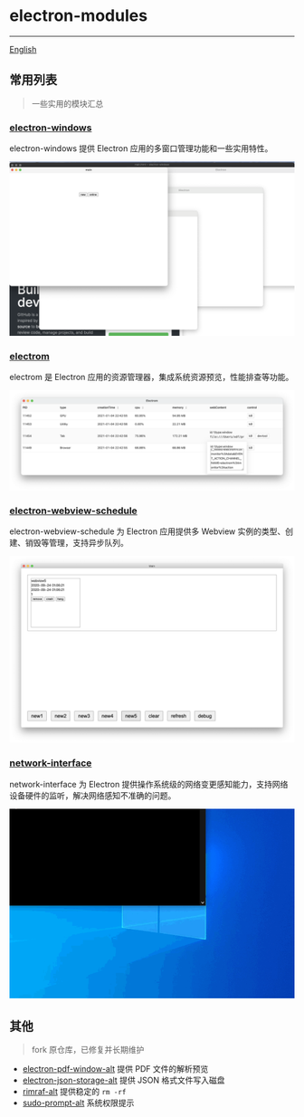 # electron-modules

---

[English](README.en.md)

## 常用列表

> 一些实用的模块汇总

### [electron-windows](https://github.com/electron-modules/electron-windows)

electron-windows 提供 Electron 应用的多窗口管理功能和一些实用特性。

<p align="center">
  <img src="https://raw.githubusercontent.com/electron-modules/electron-windows/master/sceenshot.png" width="740px">
</p>

### [electrom](https://github.com/electron-modules/electrom)

electrom 是 Electron 应用的资源管理器，集成系统资源预览，性能排查等功能。

<p align="center">
  <img src="https://raw.githubusercontent.com/electron-modules/electrom/master/demo.png" width="740px">
</p>

### [electron-webview-schedule](https://github.com/electron-modules/electron-webview-schedule)

electron-webview-schedule 为 Electron 应用提供多 Webview 实例的类型、创建、销毁等管理，支持异步队列。

<p align="center">
  <img src="https://raw.githubusercontent.com/electron-modules/electron-webview-schedule/master/demo.png" width="740px">
</p>

### [network-interface](https://github.com/electron-modules/network-interface)

network-interface 为 Electron 提供操作系统级的网络变更感知能力，支持网络设备硬件的监听，解决网络感知不准确的问题。

<p align="center">
  <img src="https://raw.githubusercontent.com/electron-modules/network-interface/master/images/demo.gif" width="740px">
</p>

## 其他

> fork 原仓库，已修复并长期维护

- [electron-pdf-window-alt](https://github.com/electron-modules/electron-pdf-window-alt) 提供 PDF 文件的解析预览
- [electron-json-storage-alt](https://github.com/electron-modules/electron-json-storage-alt) 提供 JSON 格式文件写入磁盘
- [rimraf-alt](https://github.com/electron-modules/rimraf-alt) 提供稳定的 `rm -rf`
- [sudo-prompt-alt](https://github.com/electron-modules/sudo-prompt-alt) 系统权限提示